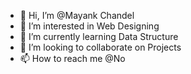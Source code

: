 - 👋 Hi, I’m @Mayank Chandel
- 👀 I’m interested in Web Designing
- 🌱 I’m currently learning Data Structure
- 💞️ I’m looking to collaborate on Projects
- 📫 How to reach me @No

<!---
Mayankhp24/Mayankhp24 is a ✨ special ✨ repository because its `README.md` (this file) appears on your GitHub profile.
You can click the Preview link to take a look at your changes.
--->
